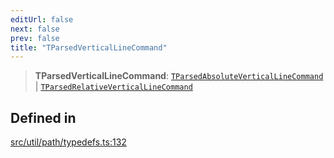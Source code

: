 ```yaml
---
editUrl: false
next: false
prev: false
title: "TParsedVerticalLineCommand"
---
```


> **TParsedVerticalLineCommand**: [`TParsedAbsoluteVerticalLineCommand`](/api/namespaces/util/type-aliases/tparsedabsoluteverticallinecommand/) \| [`TParsedRelativeVerticalLineCommand`](/api/namespaces/util/type-aliases/tparsedrelativeverticallinecommand/)

## Defined in

[src/util/path/typedefs.ts:132](https://github.com/fabricjs/fabric.js/blob/5c1240d8b4662e45868dd33f385f941de21c8e9c/src/util/path/typedefs.ts#L132)
